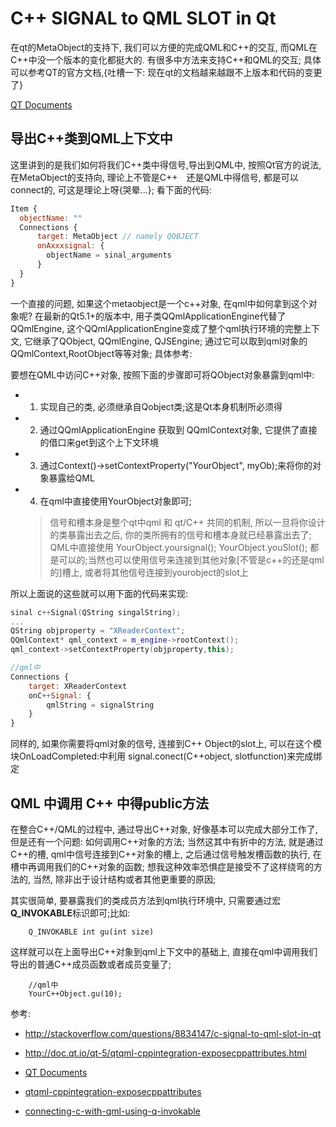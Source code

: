 # C++ SIGNAL to QML SLOT in Qt

在qt的MetaObject的支持下, 我们可以方便的完成QML和C++的交互, 而QML在C++中没一个版本的变化都挺大的. 有很多中方法来支持C++和QML的交互; 具体可以参考QT的官方文档,{吐槽一下: 现在qt的文档越来越跟不上版本和代码的变更了}

[QT Documents](http://doc.qt.io/qt-5/qtqml-cppintegration-interactqmlfromcpp.html)

导出C++类到QML上下文中
---

这里讲到的是我们如何将我们C++类中得信号,导出到QML中, 按照Qt官方的说法,在MetaObject的支持向, 理论上不管是C++　还是QML中得信号, 都是可以connect的, 可这是理论上呀{哭晕...};
看下面的代码:
```javascript
Item {
  objectName: ""
  Connections {
      target: MetaObject // namely QOBJECT 
      onAxxxsignal: {
        objectName = sinal_arguments
      }
  }
}
```
一个直接的问题, 如果这个metaobject是一个c++对象, 在qml中如何拿到这个对象呢? 在最新的Qt5.1+的版本中, 用子类QQmlApplicationEngine代替了QQmlEngine, 这个QQmlApplicationEngine变成了整个qml执行环境的完整上下文, 它继承了QObject, QQmlEngine, QJSEngine; 通过它可以取到qml对象的QQmlContext,RootObject等等对象;
具体参考:[](http://doc.qt.io/qt-5/qqmlapplicationengine.html)

要想在QML中访问C++对象, 按照下面的步骤即可将QObject对象暴露到qml中:

- 1. 实现自己的类, 必须继承自Qobject类;这是Qt本身机制所必须得
- 2. 通过QQmlApplicationEngine 获取到 QQmlContext对象, 它提供了直接的借口来get到这个上下文环境
- 3. 通过Context()->setContextProperty("YourObject", myOb);来将你的对象暴露给QML
- 4. 在qml中直接使用YourObject对象即可;

  > 信号和槽本身是整个qt中qml 和 qt/C++ 共同的机制, 所以一旦将你设计的类暴露出去之后, 你的类所拥有的信号和槽本身就已经暴露出去了; QML中直接使用 YourObject.yoursignal(); YourObject.youSlot(); 都是可以的;当然也可以使用信号来连接到其他对象[不管是c++的还是qml的]槽上, 或者将其他信号连接到yourobject的slot上

所以上面说的这些就可以用下面的代码来实现:

```c++
sinal c++Signal(QString singalString);
...
QString objproperty = "XReaderContext";
QQmlContext* qml_context = m_engine->rootContext();
qml_context->setContextProperty(objproperty,this);
```
```javascript
//qml中
Connections {
    target: XReaderContext 
    onC++Signal: {
        qmlString = signalString
    }
}
```

同样的, 如果你需要将qml对象的信号, 连接到C++ Object的slot上, 可以在这个模块OnLoadCompleted:中利用 signal.conect(C++object, slotfunction)来完成绑定

QML 中调用 C++ 中得public方法
---

在整合C++/QML的过程中, 通过导出C++对象, 好像基本可以完成大部分工作了, 但是还有一个问题: 如何调用C++对象的方法;
当然这其中有折中的方法, 就是通过C++的槽, qml中信号连接到C++对象的槽上, 之后通过信号触发槽函数的执行, 在槽中再调用我们的C++对象的函数; 想我这种效率恐惧症是接受不了这样绕弯的方法的, 当然, 除非出于设计结构或者其他更重要的原因;

其实很简单, 要暴露我们的类成员方法到qml执行环境中, 只需要通过宏**Q_INVOKABLE**标识即可;比如:
        
        Q_INVOKABLE int gu(int size)
这样就可以在上面导出C++对象到qml上下文中的基础上, 直接在qml中调用我们导出的普通C++成员函数或者成员变量了;
        
        //qml中
        YourC++Object.gu(10);

参考: 
- http://stackoverflow.com/questions/8834147/c-signal-to-qml-slot-in-qt

- http://doc.qt.io/qt-5/qtqml-cppintegration-exposecppattributes.html
- [QT Documents](http://doc.qt.io/qt-5/qtqml-cppintegration-interactqmlfromcpp.html)
- [qtqml-cppintegration-exposecppattributes](http://doc.qt.io/qt-5/qtqml-cppintegration-exposecppattributes.html)
- [connecting-c-with-qml-using-q-invokable](http://stackoverflow.com/questions/9341005/connecting-c-with-qml-using-q-invokable)